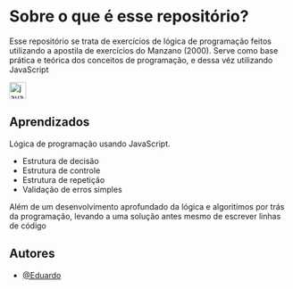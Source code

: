 # Sobre o que é esse repositório?

Esse repositório se trata de exercícios de lógica de programação feitos utilizando a apostila de exercícios do Manzano (2000).
Serve como base prática e teórica dos conceitos de programação, e dessa véz utilizando JavaScript

<img src="https://cdn.jsdelivr.net/gh/devicons/devicon/icons/javascript/javascript-original.svg" height="30" alt="javascript logo"  />

## Aprendizados

Lógica de programação usando JavaScript.
- Estrutura de decisão
- Estrutura de controle
- Estrutura de repetição
- Validação de erros simples

Além de um desenvolvimento aprofundado da lógica e algoritimos por trás da programação, levando a uma solução antes mesmo de escrever linhas de código


## Autores

- [@Eduardo](https://github.com/Xcode-sketcher)

